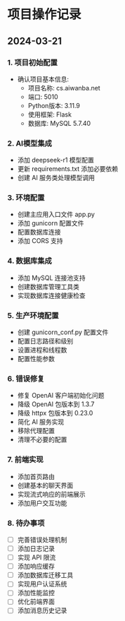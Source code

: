 # 项目操作记录

## 2024-03-21
### 1. 项目初始配置
- 确认项目基本信息:
  - 项目名称: cs.aiwanba.net
  - 端口: 5010
  - Python版本: 3.11.9
  - 使用框架: Flask
  - 数据库: MySQL 5.7.40

### 2. AI模型集成
- 添加 deepseek-r1 模型配置
- 更新 requirements.txt 添加必要依赖
- 创建 AI 服务类处理模型调用

### 3. 环境配置
- 创建主应用入口文件 app.py
- 添加 gunicorn 配置文件
- 配置数据库连接
- 添加 CORS 支持

### 4. 数据库集成
- 添加 MySQL 连接池支持
- 创建数据库管理工具类
- 实现数据库连接健康检查

### 5. 生产环境配置
- 创建 gunicorn_conf.py 配置文件
- 配置日志路径和级别
- 设置进程和线程数
- 配置性能参数

### 6. 错误修复
- 修复 OpenAI 客户端初始化问题
- 降级 OpenAI 包版本到 1.3.7
- 降级 httpx 包版本到 0.23.0
- 简化 AI 服务实现
- 移除代理配置
- 清理不必要的配置

### 7. 前端实现
- 添加首页路由
- 创建基本的聊天界面
- 实现流式响应的前端展示
- 添加用户交互功能

### 8. 待办事项
- [ ] 完善错误处理机制
- [ ] 添加日志记录
- [ ] 实现 API 限流
- [ ] 添加响应缓存
- [ ] 添加数据库迁移工具
- [ ] 实现用户认证系统
- [ ] 添加性能监控
- [ ] 优化前端界面
- [ ] 添加消息历史记录
